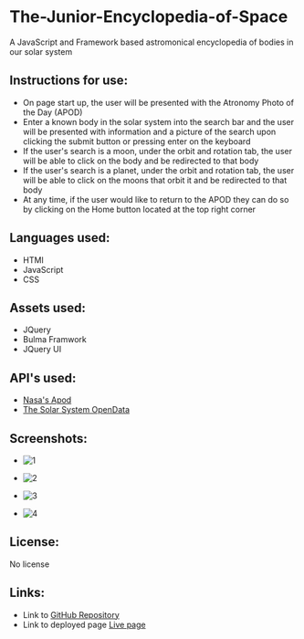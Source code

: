 # The-Junior-Encyclopedia-of-Space
A JavaScript and Framework based astromonical encyclopedia of bodies in our solar system

## Instructions for use:
- On page start up, the user will be presented with the Atronomy Photo of the Day (APOD)
- Enter a known body in the solar system into the search bar and the user will be presented with information and a picture of the search upon clicking the submit button or pressing enter on the keyboard
- If the user's search is a moon, under the orbit and rotation tab, the user will be able to click on the body and be redirected to that body
- If the user's search is a planet, under the orbit and rotation tab, the user will be able to click on the moons that orbit it and be redirected to that body
- At any time, if the user would like to return to the APOD they can do so by clicking on the Home button located at the top right corner

## Languages used:

- HTMl
- JavaScript
- CSS

## Assets used:

- JQuery
- Bulma Framwork
- JQuery UI

## API's used:

- [Nasa's Apod](https://api.nasa.gov/)
- [The Solar System OpenData](https://api.le-systeme-solaire.net/en/)

## Screenshots:

- ![1](https://i.imgur.com/0hPE9y8.png)

- ![2](https://i.imgur.com/0hPE9y8.png)

- ![3](https://i.imgur.com/Qbtf43l.png)

- ![4](https://i.imgur.com/EVM41zk.png)

## License:

No license

## Links:
- Link to [GitHub Repository](https://github.com/carterfm/The-Junior-Encyclopedia-of-Space)
- Link to deployed page [Live page](https://carterfm.github.io/The-Junior-Encyclopedia-of-Space/)
